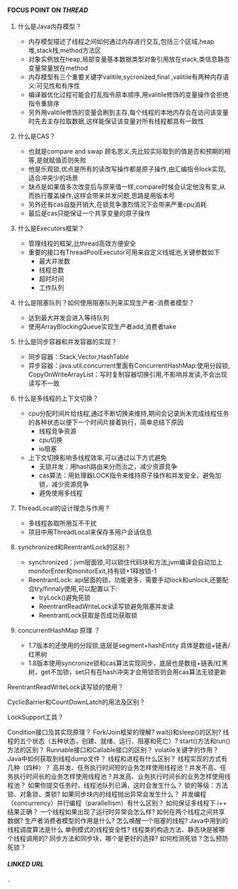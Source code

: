 #### FOCUS POINT ON *THREAD*
 
1. 什么是Java内存模型？
    - 内存模型描述了线程之间如何通过内存进行交互,包括三个区域,heap堆,stack栈,method方法区
    - 对象实例放在heap,局部变量基本数据类型对象引用放在stack,类信息静态变量常量放在method
    - 内存模型有三个重要关键字valitile,sycronized,final ,valitile有两种内存语义:可见性和有序性
    - 编译器优化过程可能会打乱指令原本顺序,用valitile修饰的变量操作会拒绝指令重排序
    - 另外用valitile修饰的变量会刷到主存,每个线程的本地内存会在访问该变量时先去主存拉取数据,这样能保证该变量对所有线程都具有一致性

2. 什么是CAS？
    - 也就是compare and swap 顾名思义,先比较实际取到的值是否和预期的相等,是就赋值否则失败
    - 他是乐观锁,优点是所有的读改写操作都是原子操作,由汇编指令lock实现,适合冲突少的场景
    - 缺点是如果值多次改变后与原来值一样,compare时候会认定他没有变,从而执行覆盖操作,这样会带来并发问题,思路是用版本号
    - 另外还有cas自旋开销大,在锁竞争激烈情况下会带来严重cpu消耗
    - 最后是cas只能保证一个共享变量的原子操作

3. 什么是Executors框架？
   - 管理线程的框架,比thread高效方便安全
   - 重要的接口有ThreadPoolExecutor可用来自定义线城池,关键参数如下
      + 最大并发数
      + 线程总数
      + 超时时间
      + 工作队列

4. 什么是阻塞队列？如何使用阻塞队列来实现生产者-消费者模型？
    - 达到最大并发会进入等待队列
    - 使用ArrayBlockingQueue实现生产者add,消费者take

5. 什么是同步容器和并发容器的实现？
    - 同步容器：Stack,Vector,HashTable
    - 异步容器：java.util.concurrent里面有ConcurrentHashMap:使用分段锁, 
               CopyOnWriteArrayList：写时复制容器切换引用,不影响并发读,不会出现读写不一致 

6. 什么是多线程的上下文切换？
    - cpu分配时间片给线程,通过不断切换来维持,期间会记录尚未完成线程任务的各种状态以便下一个时间片接着执行，简单总结下原因
        + 线程竞争资源
        + cpu切换
        + io阻塞
    - 上下文切换影响多线程效率,可以通过以下方式避免
        + 无锁并发：用hash路由来分而治之，减少资源竞争
        + cas算法：用处理器LOCK指令来维持原子操作和并发安全，避免加锁，减少资源竞争
        + 避免使用多线程

7. ThreadLocal的设计理念与作用？
    - 多线程各取所用互不干扰
    - 项目中用ThreadLocal<ConcurrentHashMap>来保存多用户会话信息

8. synchronized和ReentrantLock的区别？
    - synchronized：jvm层面锁,可以锁住代码块和方法,jvm编译会自动加上monitorEnter和monitorExit,持有锁+1释放锁-1
    - ReentrantLock: api层面的锁，功能更多，需要手动lock和unlock,还要配合try/finnaly使用,可以配置以下:
        + tryLock()避免死锁 
        + ReentrantReadWriteLock读写锁避免阻塞并发读
        + ReentrantLock获取是否成功获取锁
9. concurrentHashMap 原理 ？
    - 1.7版本的还使用的分段锁,底层是segment+hashEntity 具体是数组+链表/红黑树
    - 1.8版本使用syncronize锁和cas算法实现同步，底层也是数组+链表/红黑树，get不加锁，set只有在hash冲突才会用锁否则会用cas算法无锁更新

ReentrantReadWriteLock读写锁的使用？

CyclicBarrier和CountDownLatch的用法及区别？

LockSupport工具？

Condition接口及其实现原理？
Fork/Join框架的理解?
wait()和sleep()的区别?
线程的五个状态（五种状态，创建、就绪、运行、阻塞和死亡）?
start()方法和run()方法的区别？
Runnable接口和Callable接口的区别？
volatile关键字的作用？
Java中如何获取到线程dump文件？
线程和进程有什么区别？
线程实现的方式有几种（四种）？
高并发、任务执行时间短的业务怎样使用线程池？并发不高、任务执行时间长的业务怎样使用线程池？并发高、业务执行时间长的业务怎样使用线程池？
如果你提交任务时，线程池队列已满，这时会发生什么？
锁的等级：方法锁、对象锁、类锁?
如果同步块内的线程抛出异常会发生什么？
并发编程（concurrency）并行编程（parallellism）有什么区别？
如何保证多线程下 i++ 结果正确？
一个线程如果出现了运行时异常会怎么样?
如何在两个线程之间共享数据?
生产者消费者模型的作用是什么?
怎么唤醒一个阻塞的线程?
Java中用到的线程调度算法是什么
单例模式的线程安全性?
线程类的构造方法、静态块是被哪个线程调用的?
同步方法和同步块，哪个是更好的选择?
如何检测死锁？怎么预防死锁？









##### LINKED URL
    - 